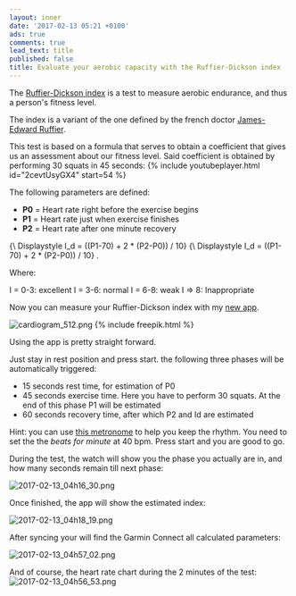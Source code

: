 ```yaml
---
layout: inner
date: '2017-02-13 05:21 +0100'
ads: true
comments: true
lead_text: title
published: false
title: Evaluate your aerobic capacity with the Ruffier-Dickson index
---
```

The [Ruffier-Dickson index](https://es.wikipedia.org/wiki/Test_de_Ruffier#Variante:_.C3.8Dndice_de_Ruffier-Dickson) is a test to measure aerobic endurance, and thus a person's fitness level.

The index is a variant of the one defined by the french doctor [James-Edward Ruffier](https://fr.wikipedia.org/wiki/James-Edward_Ruffier).

This test is based on a formula that serves to obtain a coefficient that gives us an assessment about our fitness level. Said coefficient is obtained by performing 30 squats in 45 seconds:
{% include youtubeplayer.html id="2cevtUsyGX4" start=54 %}

The following parameters are defined:


- **P0** = Heart rate right before the exercise begins 
- **P1** = Heart rate just when exercise finishes 
- **P2** = Heart rate after one minute recovery 

 {\ Displaystyle I_d = ((P1-70) + 2 * (P2-P0)) / 10} {\ Displaystyle I_d = ((P1-70) + 2 * (P2-P0)) / 10} .

Where:

I = 0-3: excellent 
I = 3-6: normal 
I = 6-8: weak 
I => 8: Inappropriate 

Now you can measure your Ruffier-Dickson index with my [new app](https://apps.garmin.com/es-ES/apps/3448594e-c17a-4c78-8ccf-5ec0cb2d10be). 

![cardiogram_512.png]({{site.baseurl}}/images/cardiogram_512.png)
{% include freepik.html %}


Using the app is pretty straight forward. 

Just stay in rest position and press start. the following three phases will be automatically triggered:


- 15 seconds rest time, for estimation of P0
- 45 seconds exercise time. Here you have to perform 30 squats. At the end of this phase P1 will be estimated
- 60 seconds recovery time, after which P2 and Id are estimated

Hint: you can use [this metronome](http://a.bestmetronome.com/) to help you keep the rhythm. You need to set the the *beats for minute* at 40 bpm. Press start and you are good to go. 

During the test, the watch will show you the phase you actually are in, and how many seconds remain till next phase:

![2017-02-13_04h16_30.png]({{site.baseurl}}/images/2017-02-13_04h16_30.png)


Once finished, the app will show the estimated index:

![2017-02-13_04h18_19.png]({{site.baseurl}}/images/2017-02-13_04h18_19.png)


After syncing your will find the Garmin Connect all calculated parameters:

![2017-02-13_04h57_02.png]({{site.baseurl}}/images/2017-02-13_04h57_02.png)


And of course, the heart rate chart during the 2 minutes of the test:
![2017-02-13_04h56_53.png]({{site.baseurl}}/images/2017-02-13_04h56_53.png)
